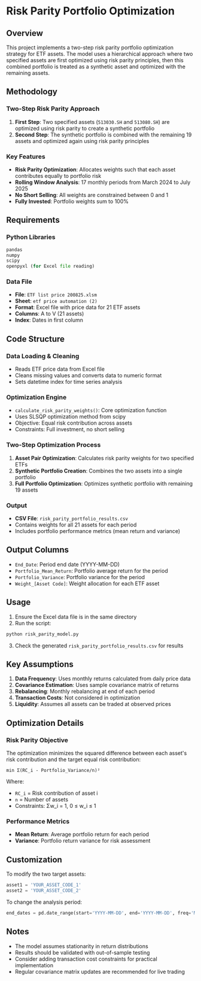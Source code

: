 # Risk Parity Portfolio Optimization

## Overview

This project implements a two-step risk parity portfolio optimization strategy for ETF assets. The model uses a hierarchical approach where two specified assets are first optimized using risk parity principles, then this combined portfolio is treated as a synthetic asset and optimized with the remaining assets.

## Methodology

### Two-Step Risk Parity Approach

1. **First Step**: Two specified assets (`513030.SH` and `513080.SH`) are optimized using risk parity to create a synthetic portfolio
2. **Second Step**: The synthetic portfolio is combined with the remaining 19 assets and optimized again using risk parity principles

### Key Features

- **Risk Parity Optimization**: Allocates weights such that each asset contributes equally to portfolio risk
- **Rolling Window Analysis**: 17 monthly periods from March 2024 to July 2025
- **No Short Selling**: All weights are constrained between 0 and 1
- **Fully Invested**: Portfolio weights sum to 100%

## Requirements

### Python Libraries
```python
pandas
numpy
scipy
openpyxl (for Excel file reading)
```

### Data File
- **File**: `ETF list price 200825.xlsm`
- **Sheet**: `etf price automation (2)`
- **Format**: Excel file with price data for 21 ETF assets
- **Columns**: A to V (21 assets)
- **Index**: Dates in first column

## Code Structure

### Data Loading & Cleaning
- Reads ETF price data from Excel file
- Cleans missing values and converts data to numeric format
- Sets datetime index for time series analysis

### Optimization Engine
- `calculate_risk_parity_weights()`: Core optimization function
- Uses SLSQP optimization method from scipy
- Objective: Equal risk contribution across assets
- Constraints: Full investment, no short selling

### Two-Step Optimization Process
1. **Asset Pair Optimization**: Calculates risk parity weights for two specified ETFs
2. **Synthetic Portfolio Creation**: Combines the two assets into a single portfolio
3. **Full Portfolio Optimization**: Optimizes synthetic portfolio with remaining 19 assets

### Output
- **CSV File**: `risk_parity_portfolio_results.csv`
- Contains weights for all 21 assets for each period
- Includes portfolio performance metrics (mean return and variance)

## Output Columns

- `End_Date`: Period end date (YYYY-MM-DD)
- `Portfolio_Mean_Return`: Portfolio average return for the period
- `Portfolio_Variance`: Portfolio variance for the period
- `Weight_[Asset Code]`: Weight allocation for each ETF asset

## Usage

1. Ensure the Excel data file is in the same directory
2. Run the script:
```bash
python risk_parity_model.py
```
3. Check the generated `risk_parity_portfolio_results.csv` for results

## Key Assumptions

1. **Data Frequency**: Uses monthly returns calculated from daily price data
2. **Covariance Estimation**: Uses sample covariance matrix of returns
3. **Rebalancing**: Monthly rebalancing at end of each period
4. **Transaction Costs**: Not considered in optimization
5. **Liquidity**: Assumes all assets can be traded at observed prices

## Optimization Details

### Risk Parity Objective
The optimization minimizes the squared difference between each asset's risk contribution and the target equal risk contribution:

```
min Σ(RC_i - Portfolio_Variance/n)²
```

Where:
- `RC_i` = Risk contribution of asset i
- `n` = Number of assets
- Constraints: Σw_i = 1, 0 ≤ w_i ≤ 1

### Performance Metrics
- **Mean Return**: Average portfolio return for each period
- **Variance**: Portfolio return variance for risk assessment

## Customization

To modify the two target assets:
```python
asset1 = 'YOUR_ASSET_CODE_1'
asset2 = 'YOUR_ASSET_CODE_2'
```

To change the analysis period:
```python
end_dates = pd.date_range(start='YYYY-MM-DD', end='YYYY-MM-DD', freq='M')
```

## Notes

- The model assumes stationarity in return distributions
- Results should be validated with out-of-sample testing
- Consider adding transaction cost constraints for practical implementation
- Regular covariance matrix updates are recommended for live trading
